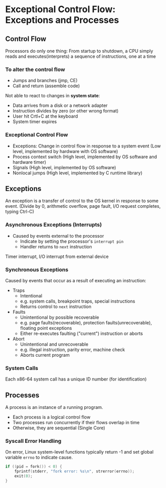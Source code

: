 # Exceptional Control Flow: Exceptions and Processes

## Control Flow

Processors do only one thing: From startup to shutdown, a CPU simply reads and executes(interprets) a sequence of instructions, one at a time

### To alter the control flow

- Jumps and branches (jmp, CE)
- Call and return (assemble code)

Not able to react to changes in **system state**:

- Data arrives from a disk or a network adapter
- Instruction divides by zero (or other wrong format)
- User hit Crtl+C at the keyboard
- System timer expires

### Exceptional Control Flow

- Exceptions: Change in control flow in response to a system event (Low level, implemented by hardware with OS software)
- Process context switch (High level, implemented by OS software and hardware timer)
- Signals (High level, implemented by OS software)
- Nonlocal jumps (High level, implemented by C runtime library)

## Exceptions

An exception is a transfer of control to the OS kernel in response to some event. (Divide by 0, arithmetic overflow, page fault, I/O request completes, typing Ctrl-C)

### Asynchronous Exceptions (Interrupts)

- Caused by events external to the processor
  - Indicate by setting the processor's `interrupt pin`
  - Handler returns to `next` instruction

Timer interrupt, I/O interrupt from external device

### Synchronous Exceptions

Caused by events that occur as a result of executing an instruction:

- Traps
  - Intentional
  - e.g. system calls, breakpoint traps, special instructions
  - Returns control to `next` instruction
- Faults
  - Unintentional by possible recoverable
  - e.g. page faults(recoverable), protection faults(unrecoverable), floating point exceptions
  - Either re-executes faulting ("current") instruction or aborts
- Abort
  - Unintentional and unrecoverable
  - e.g. illegal instruction, parity error, machine check
  - Aborts current program

### System Calls

Each x86-64 system call has a unique ID number (for identification)

## Processes

A process is an instance of a running program.

- Each process is a logical control flow
- Two processes run concurrently if their flows overlap in time
- Otherwise, they are sequential (Single Core)

### Syscall Error Handling

On error, Linux system-level functions typically return -1 and set global variable `errno` to indicate cause.

```c
if ((pid = fork()) < 0) {
    fprintf(stderr, "fork error: %s\n", strerror(errno));
    exit(0);
}
```
